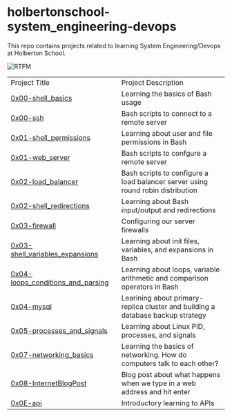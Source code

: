 # holbertonschool-system_engineering-devops
This repo contains projects related to learning System Engineering/Devops at Holberton School.

<img src="https://s3.eu-west-3.amazonaws.com/hbtn.intranet.project.files/holbertonschool-sysadmin_devops/205/image.jpg" alt="RTFM">

<table>
    <tr>
        <td>
            Project Title
        </td>
        <td>
            Project Description
        </td>
    </tr>
    <tr>
        <td>
            <a href="https://github.com/bsbanotto/holbertonschool-system_engineering-devops/tree/main/0x00-shell_basics">0x00-shell_basics</a>
        </td>
        <td>
            Learning the basics of Bash usage
        </td>
    </tr>
    <tr>
        <td>
            <a href="https://github.com/bsbanotto/holbertonschool-system_engineering-devops/tree/main/0x00-ssh">0x00-ssh</a>
        </td>
        <td>
            Bash scripts to connect to a remote server
        </td>
    </tr>
    <tr>
        <td>
            <a href="https://github.com/bsbanotto/holbertonschool-system_engineering-devops/tree/main/0x01-shell_permissions">0x01-shell_permissions</a>
        </td>
        <td>
            Learning about user and file permissions in Bash
        </td>
    </tr>
    <tr>
        <td>
            <a href="https://github.com/bsbanotto/holbertonschool-system_engineering-devops/tree/main/0x01-web_server">0x01-web_server</a>
        </td>
        <td>
            Bash scripts to confgure a remote server
        </td>
    </tr>
    <tr>
        <td>
            <a href="https://github.com/bsbanotto/holbertonschool-system_engineering-devops/tree/main/0x02-load_balancer">0x02-load_balancer</a>
        </td>
        <td>
            Bash scripts to configure a load balancer server using round robin distribution
        </td>
    </tr>
    <tr>
        <td>
            <a href="https://github.com/bsbanotto/holbertonschool-system_engineering-devops/tree/main/0x02-shell_redirections">0x02-shell_redirections</a>
        </td>
        <td>
            Learning about Bash input/output and redirections
        </td>
    </tr>
    <tr>
        <td>
            <a href="https://github.com/bsbanotto/holbertonschool-system_engineering-devops/tree/main/0x03-firewall">0x03-firewall</a>
        </td>
        <td>
            Configuring our server firewalls
        </td>
    </tr>
    <tr>
        <td>
            <a href="https://github.com/bsbanotto/holbertonschool-system_engineering-devops/tree/main/0x03-shell_variables_expansions">0x03-shell_variables_expansions</a>
        </td>
        <td>
            Learning about init files, variables, and expansions in Bash
        </td>
    </tr>
    <tr>
        <td>
            <a href="https://github.com/bsbanotto/holbertonschool-system_engineering-devops/tree/main/0x04-loops_conditions_and_parsing">0x04-loops_conditions_and_parsing</a>
        </td>
        <td>
            Learning about loops, variable arithmetic and comparison operators in Bash
        </td>
    </tr>
    <tr>
        <td>
            <a href="https://github.com/bsbanotto/holbertonschool-system_engineering-devops/tree/main/0x04-mysql">0x04-mysql</a>
        </td>
        <td>
            Learining about primary-replica cluster and building a database backup strategy
        </td>
    </tr>
    <tr>
        <td>
            <a href="https://github.com/bsbanotto/holbertonschool-system_engineering-devops/tree/main/0x05-processes_and_signals">0x05-processes_and_signals</a>
        </td>
        <td>
            Learning about Linux PID, processes, and signals
        </td>
    </tr>
    <tr>
        <td>
            <a href="https://github.com/bsbanotto/holbertonschool-system_engineering-devops/tree/main/0x07-networking_basics">0x07-networking_basics</a>
        </td>
        <td>
            Learning the basics of networking. How do computers talk to each other?
        </td>
    </tr>
    <tr>
        <td>
            <a href="https://github.com/bsbanotto/holbertonschool-system_engineering-devops/tree/main/0x08-what_happens_when_your_type_holbertonschool_com_in_your_browser_and_press_enter">0x08-InternetBlogPost</a>
        </td>
        <td>
            Blog post about what happens when we type in a web address and hit enter
        </td>
    </tr>
    <tr>
        <td>
            <a href="https://github.com/bsbanotto/holbertonschool-system_engineering-devops/tree/main/0x0E-api">0x0E-api</a>
        </td>
        <td>
            Introductory learning to APIs
        </td>
    </tr>
</table>
